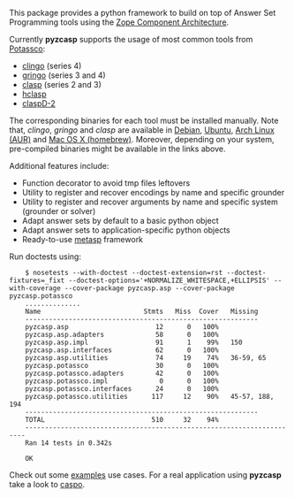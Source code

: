 This package provides a python framework to build on top of Answer Set Programming tools using the [Zope Component Architecture](http://muthukadan.net/docs/zca.html).

Currently **pyzcasp** supports the usage of most common tools from [Potassco](http://potassco.sourceforge.net/):
- [clingo](https://sourceforge.net/projects/potassco/files/clingo/) (series 4)
- [gringo](https://sourceforge.net/projects/potassco/files/gringo/) (series 3 and 4)
- [clasp](https://sourceforge.net/projects/potassco/files/clasp/) (series 2 and 3)
- [hclasp](https://sourceforge.net/projects/potassco/files/hclasp/)
- [claspD-2](http://www.cs.uni-potsdam.de/claspD/)

The corresponding binaries for each tool must be installed manually. Note that, _clingo_, _gringo_ and _clasp_ are available in [Debian](http://www.debian.org), [Ubuntu](http://www.ubuntu.com), [Arch Linux (AUR)](https://aur.archlinux.org/) and [Mac OS X (homebrew)](http://brew.sh/). Moreover, depending on your system, pre-compiled binaries might be available in the links above.


Additional features include:
- Function decorator to avoid tmp files leftovers
- Utility to register and recover encodings by name and specific grounder
- Utility to register and recover arguments by name and specific system (grounder or solver)
- Adapt answer sets by default to a basic python object
- Adapt answer sets to application-specific python objects
- Ready-to-use [metasp](http://www.cs.uni-potsdam.de/wv/metasp/) framework


Run doctests using:
```
    $ nosetests --with-doctest --doctest-extension=rst --doctest-fixtures=_fixt --doctest-options='+NORMALIZE_WHITESPACE,+ELLIPSIS' --with-coverage --cover-package pyzcasp.asp --cover-package pyzcasp.potassco
    ..............
    Name                          Stmts   Miss  Cover   Missing
    -----------------------------------------------------------
    pyzcasp.asp                      12      0   100%
    pyzcasp.asp.adapters             58      0   100%
    pyzcasp.asp.impl                 91      1    99%   150
    pyzcasp.asp.interfaces           62      0   100%
    pyzcasp.asp.utilities            74     19    74%   36-59, 65
    pyzcasp.potassco                 30      0   100%
    pyzcasp.potassco.adapters        42      0   100%
    pyzcasp.potassco.impl             0      0   100%
    pyzcasp.potassco.interfaces      24      0   100%
    pyzcasp.potassco.utilities      117     12    90%   45-57, 188, 194
    -----------------------------------------------------------
    TOTAL                           510     32    94%
    ----------------------------------------------------------------------
    Ran 14 tests in 0.342s
        
    OK
```

Check out some [examples](pyzcasp/examples) use cases. For a real application using **pyzcasp** take a look to [caspo](https://github.com/bioasp/caspo).

